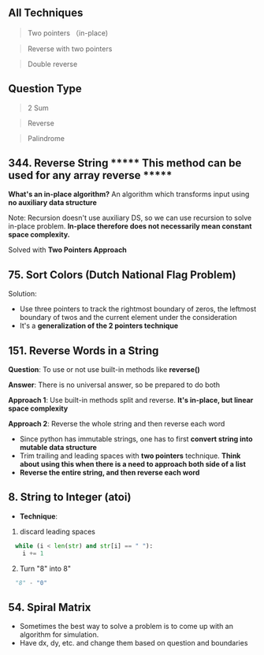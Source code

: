## All Techniques
> Two pointers （in-place) 

> Reverse with two pointers 

> Double reverse 

## Question Type
> 2 Sum 

> Reverse

> Palindrome 

## 344. Reverse String ***** This method can be used for any array reverse ***** 

**What's an in-place algorithm?** An algorithm which transforms input using **no auxiliary data structure** 

Note: Recursion doesn't use auxiliary DS, so we can use recursion to solve in-place problem. **In-place therefore does not necessarily mean constant space complexity.** 

Solved with **Two Pointers Approach** 

## 75. Sort Colors (Dutch National Flag Problem)

Solution: 

- Use three pointers to track the rightmost boundary of zeros, the leftmost boundary of twos and the current element under the consideration
- It's a **generalization of the 2 pointers technique**

## 151. Reverse Words in a String 
**Question**: To use or not use built-in methods like **reverse()** 

**Answer**: There is no universal answer, so be prepared to do both 

**Approach 1**: Use built-in methods split and reverse. **It's in-place, but linear space complexity**

**Approach 2**: Reverse the whole string and then reverse each word 
* Since python has immutable strings, one has to first **convert string into mutable data structure**
* Trim trailing and leading spaces with **two pointers** technique. **Think about using this when there is a need to approach both side of a list** 
* **Reverse the entire string, and then reverse each word** 

## 8. String to Integer (atoi) 

* **Technique**: 
1. discard leading spaces
```Python
  while (i < len(str) and str[i] == " "): 
    i += 1
```
2. Turn "8" into 8"
```Python 
  "8" - "0"
```

## 54. Spiral Matrix

* Sometimes the best way to solve a problem is to come up with an algorithm for simulation. 
* Have dx, dy, etc. and change them based on question and boundaries
